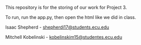 This repository is for the storing of our work for Project 3.

To run, run the app.py, then open the html like we did in class.

Isaac Shepherd - shepherdi17@students.ecu.edu


Mitchell Kobelinski - kobelinskim15@studentes.ecu.edu
